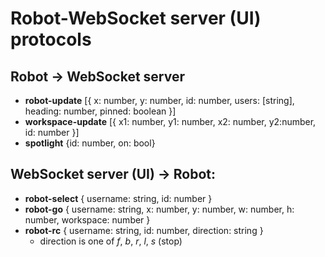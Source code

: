 # Robot-WebSocket server (UI) protocols
## Robot -> WebSocket server
* __robot-update__ \[\{ x: number, y: number, id: number, users: \[string\], heading: number, pinned: boolean \}\]
* __workspace-update__ \[\{ x1: number, y1: number, x2: number, y2:number, id: number \}\]
* __spotlight__ \{id: number, on: bool\}

## WebSocket server (UI) -> Robot:
* __robot-select__ \{ username: string, id: number \}
* __robot-go__ \{ username: string, x: number, y: number, w: number, h: number, workspace: number \} 
* __robot-rc__ \{ username: string, id: number, direction: string \}
    * direction is one of _f_, _b_, _r_, _l_, _s_ (stop) 
